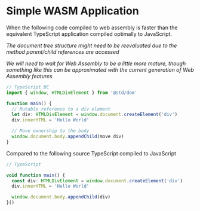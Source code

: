 # Simple WASM Application

When the following code compiled to web assembly is faster than the equivalent TypeScript application compiled optimally to JavaScript.

*The document tree structure might need to be reevaluated due to the method parent/child references are accessed*

*We will need to wait for Web Assembly to be a little more mature, though something like this can be approximated with the current generation of Web Assembly features*

```typescript
// TypeScript BC
import { window, HTMLDivElement } from '@std/dom'

function main() {
  // Mutable reference to a div element
  let div: HTMLDivElement = window.document.createElement('div')
  div.innerHTML = 'Hello World'

  // Move ownership to the body
  window.document.body.appendChild(move div)
}
```

Compared to the following source TypeScript compiled to JavaScript

```typescript
// TypeScript

void function main() {
  const div: HTMLDivElement = window.document.createElement('div')
  div.innerHTML = 'Hello World'

  window.document.body.appendChild(div)
}()
```